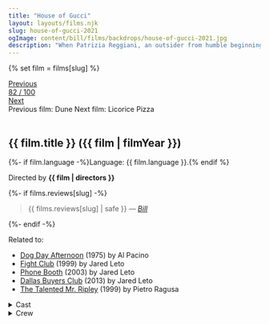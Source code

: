 ```yaml
---
title: "House of Gucci"
layout: layouts/films.njk
slug: house-of-gucci-2021
ogImage: content/bill/films/backdrops/house-of-gucci-2021.jpg
description: "When Patrizia Reggiani, an outsider from humble beginnings, marries into the Gucci family, her unbridled ambition begins to unravel the family legacy and triggers a reckless spiral of betrayal, decadence, revenge, and ultimately… murder."
---
```


{% set film = films[slug] %}

<nav class="films">
  <div class="prev">
    <a href="../dune-2021"><i class="fa-solid fa-chevron-left fa-xs"></i> Previous</a>
  </div>
  <div>
    <a class="simple" href="../">82 / 100</a>
  </div>
  <div class="next">
    <a href="../licorice-pizza-2021">Next <i class="fa-solid fa-chevron-right fa-xs"></i></a>
  </div>
  <div class="hint">
    <span class="prev-hint">
      <span class="sr-only">Previous film:</span>
      Dune
    </span>
    <span class="next-hint">
      <span class="sr-only">Next film:</span>
      Licorice Pizza
    </span>
  </div>
</nav>

<article class="film slug-house-of-gucci-2021">
  <div class="backdrop-and-poster">
    <img class="poster" src="../films/posters/{{ slug }}.jpg" alt="">
    <img class="backdrop" src="../films/backdrops/{{ slug }}.jpg" alt="">
  </div>

  <h1>{{ film.title }} ({{ film | filmYear }})</h1>

  <p>
    {%- if film.language -%}Language: {{ film.language }}.{% endif %}
    
  </p>

  <p class="director">
    Directed by <strong>{{ film | directors }}</strong>
  </p>

  {%- if films.reviews[slug] -%}
    <blockquote> 
      {{ films.reviews[slug] | safe }} <em>—&nbsp;<a href="/bill">Bill</a></em>
    </blockquote> 
  {%- endif -%}

  <p class="related-films">Related to:</p>
  <ul class="related-films">
  <li><a href="../dog-day-afternoon-1975">Dog Day Afternoon</a> (1975) by Al Pacino</li>
<li><a href="../fight-club-1999">Fight Club</a> (1999) by Jared Leto</li>
<li><a href="../phone-booth-2003">Phone Booth</a> (2003) by Jared Leto</li>
<li><a href="../dallas-buyers-club-2013">Dallas Buyers Club</a> (2013) by Jared Leto</li>
<li><a href="../the-talented-mr-ripley-1999">The Talented Mr. Ripley</a> (1999) by Pietro Ragusa</li>
  </ul>

  <section class="film-detail">
    <div>
      <details>
        <summary>
          <i class="fa-solid fa-masks-theater"></i>
          Cast
        </summary>
        <ul>
          {%- for cast in film.credits.cast -%}
            <li>
              {{ cast.name }} as <em>{{ cast.character }}</em>
            </li>
          {%- endfor -%}
        </ul>
      </details>
      <details>
        <summary>
          <i class="fa-solid fa-clapperboard"></i>
          Crew
        </summary>
        <ul>
          {%- for crew in film.credits.crew -%}
            <li>
              {{ crew.name }} &mdash; <em>{{ crew.job }}</em>
            </li>
          {%- endfor -%}
        </ul>
      </details>
    </div>
  </section>
</article>
